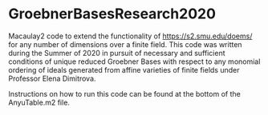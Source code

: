 # GroebnerBasesResearch2020
Macaulay2 code to extend the functionality of https://s2.smu.edu/doems/ for any number of dimensions over a finite field. This code was written during the Summer of 2020 in pursuit of necessary and sufficient conditions of unique reduced Groebner Bases with respect to any monomial ordering of ideals generated from  affine varieties of finite fields under Professor Elena Dimitrova.

Instructions on how to run this code can be found at the bottom of the AnyuTable.m2 file.
